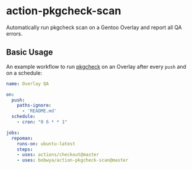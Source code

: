 # action-pkgcheck-scan

Automatically run pkgcheck scan on a Gentoo Overlay and report all QA errors.

## Basic Usage

An example workflow to run [pkgcheck](https://wiki.gentoo.org/wiki/Pkgcheck) on an Overlay after every `push`
and on a schedule:

```yaml
name: Overlay QA

on:
  push:
    paths-ignore:
      - 'README.md'
  schedule:
    - cron: "0 6 * * 1"

jobs:
  repoman:
    runs-on: ubuntu-latest
    steps:
    - uses: actions/checkout@master
    - uses: bobwya/action-pkgcheck-scan@master
```
